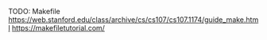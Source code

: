 TODO: Makefile
https://web.stanford.edu/class/archive/cs/cs107/cs107.1174/guide_make.html
https://makefiletutorial.com/